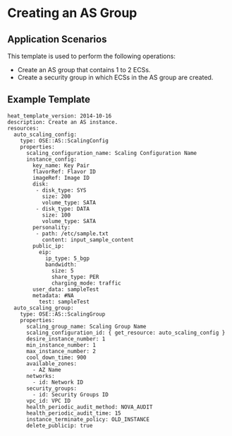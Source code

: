 # Creating an AS Group<a name="EN-US_TOPIC_0129640296"></a>

## Application Scenarios<a name="section0724445183614"></a>

This template is used to perform the following operations:

-   Create an AS group that contains 1 to 2 ECSs.
-   Create a security group in which ECSs in the AS group are created.

## Example Template<a name="section9684125914360"></a>

```
heat_template_version: 2014-10-16
description: Create an AS instance.
resources:
  auto_scaling_config:
    type: OSE::AS::ScalingConfig
    properties:
      scaling_configuration_name: Scaling Configuration Name
      instance_config:
        key_name: Key Pair
        flavorRef: Flavor ID
        imageRef: Image ID
        disk:
         - disk_type: SYS
           size: 200
           volume_type: SATA
         - disk_type: DATA
           size: 100
           volume_type: SATA
        personality:
         - path: /etc/sample.txt
           content: input_sample_content
        public_ip:
          eip:
            ip_type: 5_bgp
            bandwidth:
              size: 5
              share_type: PER
              charging_mode: traffic
        user_data: sampleTest
        metadata: #NA
          test: sampleTest
  auto_scaling_group:
    type: OSE::AS::ScalingGroup
    properties:
      scaling_group_name: Scaling Group Name
      scaling_configuration_id: { get_resource: auto_scaling_config }
      desire_instance_number: 1
      min_instance_number: 1
      max_instance_number: 2
      cool_down_time: 900
      available_zones:
        - AZ Name
      networks:
        - id: Network ID
      security_groups:
        - id: Security Groups ID
      vpc_id: VPC ID
      health_periodic_audit_method: NOVA_AUDIT
      health_periodic_audit_time: 15
      instance_terminate_policy: OLD_INSTANCE
      delete_publicip: true
```

